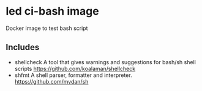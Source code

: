 # led ci-bash image

Docker image to test bash script

## Includes

- shellcheck
  A tool that gives warnings and suggestions for bash/sh shell scripts
  <https://github.com/koalaman/shellcheck>
- shfmt
  A shell parser, formatter and interpreter.
  <https://github.com/mvdan/sh>
